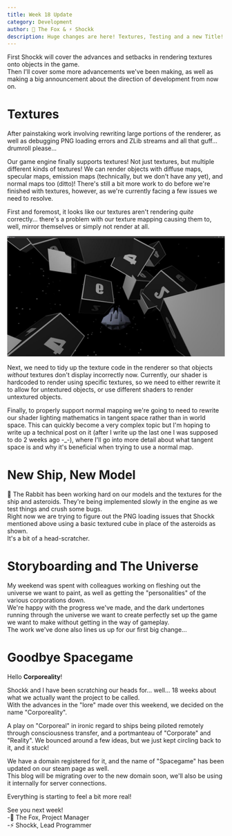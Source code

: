 ```yaml
---
title: Week 18 Update
category: Development
author: 🦊 The Fox & ⚡ Shockk
description: Huge changes are here! Textures, Testing and a new Title!
---
```


First Shockk will cover the advances and setbacks in rendering textures onto objects in the game.  
Then I'll cover some more advancements we've been making, as well as making a big announcement about the direction of development from now on.

# Textures

After painstaking work involving rewriting large portions of the renderer, as well as debugging PNG loading errors and ZLib streams and all that guff... drumroll please...

Our game engine finally supports textures! Not just textures, but multiple different kinds of textures! We can render objects with diffuse maps, specular maps, emission maps (technically, but we don't have any yet), and normal maps too (ditto)! There's still a bit more work to do before we're finished with textures, however, as we're currently facing a few issues we need to resolve.

First and foremost, it looks like our textures aren't rendering *quite* correctly... there's a problem with our texture mapping causing them to, well, mirror themselves or simply not render at all.

![CUBES!](/assets/img/week-18/cubes.jpg)

Next, we need to tidy up the texture code in the renderer so that objects *without* textures don't display incorrectly now. Currently, our shader is hardcoded to render using specific textures, so we need to either rewrite it to allow for untextured objects, or use different shaders to render untextured objects.

Finally, to properly support normal mapping we're going to need to rewrite our shader lighting mathematics in tangent space rather than in world space. This can quickly become a very complex topic but I'm hoping to write up a technical post on it (after I write up the last one I was supposed to do 2 weeks ago -_-), where I'll go into more detail about what tangent space is and why it's beneficial when trying to use a normal map.

# New Ship, New Model

🐰 The Rabbit has been working hard on our models and the textures for the ship and asteroids. They're being implemented slowly in the engine as we test things and crush some bugs.  
Right now we are trying to figure out the PNG loading issues that Shockk mentioned above using a basic textured cube in place of the asteroids as shown.  
It's a bit of a head-scratcher.

# Storyboarding and The Universe

My weekend was spent with colleagues working on fleshing out the universe we want to paint, as well as getting the "personalities" of the various corporations down.  
We're happy with the progress we've made, and the dark undertones running through the universe we want to create perfectly set up the game we want to make without getting in the way of gameplay.  
The work we've done also lines us up for our first big change...

# Goodbye Spacegame

Hello **Corporeality**!

Shockk and I have been scratching our heads for... well... 18 weeks about what we actually want the project to be called.  
With the advances in the "lore" made over this weekend, we decided on the name "Corporeality".

A play on "Corporeal" in ironic regard to ships being piloted remotely through consciousness transfer, and a portmanteau of "Corporate" and "Reality". We bounced around a few ideas, but we just kept circling back to it, and it stuck!

We have a domain registered for it, and the name of "Spacegame" has been updated on our steam page as well.  
This blog will be migrating over to the new domain soon, we'll also be using it internally for server connections.

Everything is starting to feel a bit more real!

See you next week!  
-🦊 The Fox, Project Manager  
-⚡ Shockk, Lead Programmer

